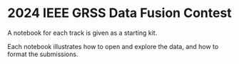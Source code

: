 

# 2024 IEEE GRSS Data Fusion Contest

A notebook for each track is given as a starting kit.

Each notebook illustrates how to open and explore the data, and how to format the submissions.
